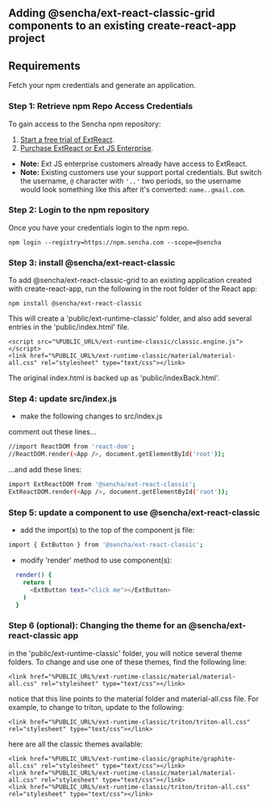 ## Adding @sencha/ext-react-classic-grid components to an existing create-react-app project

## Requirements
Fetch your npm credentials and generate an application.

### Step 1: Retrieve npm Repo Access Credentials
To gain access to the Sencha npm repository:

1. [Start a free trial of ExtReact](https://www.sencha.com/products/extreact/evaluate/).
2. [Purchase ExtReact or Ext JS Enterprise](https://www.sencha.com/store/).

* **Note:** Ext JS enterprise customers already have access to ExtReact.
* **Note:** Existing customers use your support portal credentials. But switch the username, `@` character with `'..'` two periods, so the username would look something like this after it's converted: `name..gmail.com`.

### Step 2: Login to the npm repository
Once you have your credentials login to the npm repo.

```
npm login --registry=https://npm.sencha.com --scope=@sencha
```

### Step 3: install @sencha/ext-react-classic

To add @sencha/ext-react-classic-grid to an existing application created with create-react-app, run the following in the root folder of the React app:

```
npm install @sencha/ext-react-classic
```

This will create a 'public/ext-runtime-classic' folder, and also add several entries in the 'public/index.html'
file.

```
<script src="%PUBLIC_URL%/ext-runtime-classic/classic.engine.js"></script>
<link href="%PUBLIC_URL%/ext-runtime-classic/material/material-all.css" rel="stylesheet" type="text/css"></link>
```

The original index.html is backed up as 'public/indexBack.html'.

### Step 4: update src/index.js

- make the following changes to src/index.js

comment out these lines...

```sh
//import ReactDOM from 'react-dom';
//ReactDOM.render(<App />, document.getElementById('root'));
```

...and add these lines:

```sh
import ExtReactDOM from '@sencha/ext-react-classic';
ExtReactDOM.render(<App />, document.getElementById('root'));
```

### Step 5: update a component to use @sencha/ext-react-classic

- add the import(s) to the top of the component js file:

```sh
import { ExtButton } from '@sencha/ext-react-classic';
```

- modify 'render' method to use component(s):

```sh
  render() {
    return (
      <ExtButton text="click me"></ExtButton>
    )
  }
```

### Step 6 (optional): Changing the theme for an @sencha/ext-react-classic app

in the 'public/ext-runtime-classic' folder, you will notice several theme folders.  To change
and use one of these themes, find the following line:

```
<link href="%PUBLIC_URL%/ext-runtime-classic/material/material-all.css" rel="stylesheet" type="text/css"></link>
```

notice that this line points to the material folder and material-all.css file.  For example, to change to triton, update to the following:

```
<link href="%PUBLIC_URL%/ext-runtime-classic/triton/triton-all.css" rel="stylesheet" type="text/css"></link>
```


here are all the classic themes available:

```
<link href="%PUBLIC_URL%/ext-runtime-classic/graphite/graphite-all.css" rel="stylesheet" type="text/css"></link>
<link href="%PUBLIC_URL%/ext-runtime-classic/material/material-all.css" rel="stylesheet" type="text/css"></link>
<link href="%PUBLIC_URL%/ext-runtime-classic/triton/triton-all.css" rel="stylesheet" type="text/css"></link>
```


